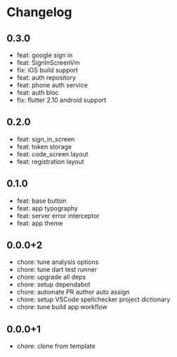# Changelog

## 0.3.0

- feat: google sign in
- feat: SignInScreenVm
- fix: iOS build support
- feat: auth repository
- feat: phone auth service
- feat: auth bloc
- fix: flutter 2.10 android support

## 0.2.0

- feat: sign_in_screen
- feat: token storage
- feat: code_screen layout
- feat: registration layout

## 0.1.0

- feat: base button
- feat: app typography
- feat: server error interceptor
- feat: app theme

## 0.0.0+2

- chore: tune analysis options
- chore: tune dart test runner
- chore: upgrade all deps
- chore: setup dependabot
- chore: automate PR author auto assign
- chore: setup VSCode spellchecker project dictionary
- chore: tune build app workflow

## 0.0.0+1

- chore: clone from template
